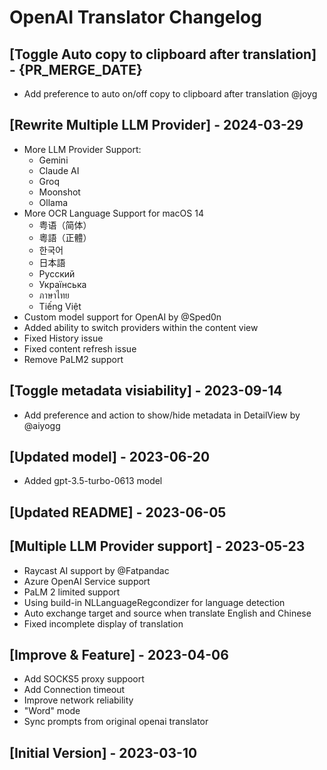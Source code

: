 # OpenAI Translator Changelog

## [Toggle Auto copy to clipboard after translation] - {PR_MERGE_DATE}

- Add preference to auto on/off copy to clipboard after translation @joyg

## [Rewrite Multiple LLM Provider] - 2024-03-29

- More LLM Provider Support:
  - Gemini
  - Claude AI
  - Groq
  - Moonshot
  - Ollama
- More OCR Language Support for macOS 14
  - 粤语（简体）
  - 粵語（正體）
  - 한국어
  - 日本語
  - Русский
  - Українська
  - ภาษาไทย
  - Tiếng Việt
- Custom model support for OpenAI by @Sped0n
- Added ability to switch providers within the content view
- Fixed History issue
- Fixed content refresh issue
- Remove PaLM2 support

## [Toggle metadata visiability] - 2023-09-14

- Add preference and action to show/hide metadata in DetailView by @aiyogg

## [Updated model] - 2023-06-20

- Added gpt-3.5-turbo-0613 model

## [Updated README] - 2023-06-05

## [Multiple LLM Provider support] - 2023-05-23

- Raycast AI support by @Fatpandac
- Azure OpenAI Service  support
- PaLM 2 limited support
- Using build-in NLLanguageRegcondizer for language detection
- Auto exchange target and source when translate English and Chinese
- Fixed incomplete display of translation



## [Improve & Feature] - 2023-04-06

- Add SOCKS5 proxy suppoort
- Add Connection timeout
- Improve network reliability
- "Word" mode
- Sync prompts from original openai translator


## [Initial Version] - 2023-03-10
